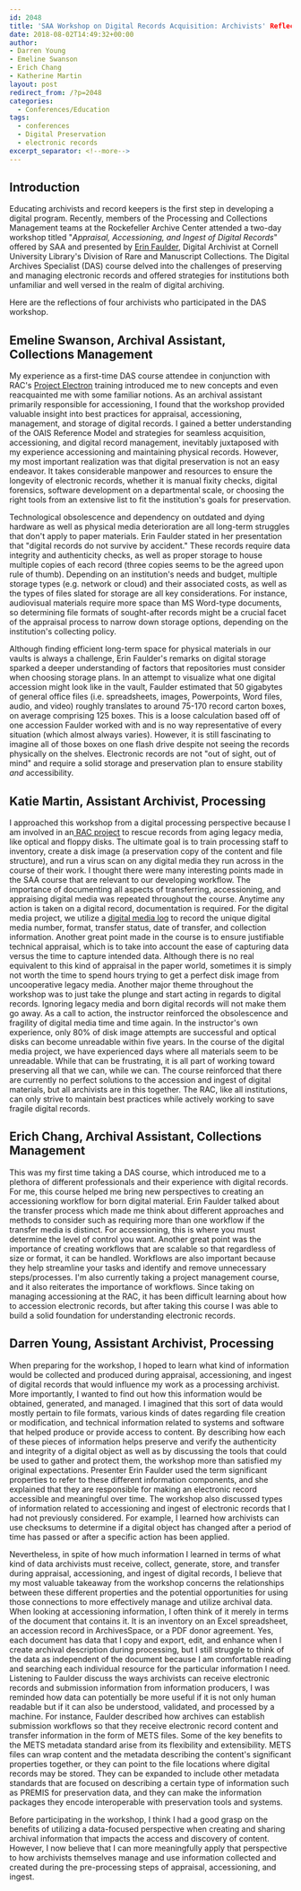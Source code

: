 ```yaml
---
id: 2048
title: 'SAA Workshop on Digital Records Acquisition: Archivists' Reflections'
date: 2018-08-02T14:49:32+00:00
author:
- Darren Young
- Emeline Swanson
- Erich Chang
- Katherine Martin
layout: post
redirect_from: /?p=2048
categories:
  - Conferences/Education
tags:
  - conferences
  - Digital Preservation
  - electronic records
excerpt_separator: <!--more-->
---
```

## Introduction

Educating archivists and record keepers is the first step in developing a digital program. Recently, members of the Processing and Collections Management teams at the Rockefeller Archive Center attended a two-day workshop titled "_Appraisal, Accessioning, and Ingest of Digital Records_" offered by SAA and presented by [Erin Faulder](https://www.library.cornell.edu/about/news/library-insider/staff-profile-erin-faulder), Digital Archivist at Cornell University Library's Division of Rare and Manuscript Collections. The Digital Archives Specialist (DAS) course delved into the challenges of preserving and managing electronic records and offered strategies for institutions both unfamiliar and well versed in the realm of digital archiving.

Here are the reflections of four archivists who participated in the DAS workshop.

<!--more-->

## Emeline Swanson, Archival Assistant, Collections Management

My experience as a first-time DAS course attendee in conjunction with RAC's [Project Electron](http://projectelectron.rockarch.org/) training introduced me to new concepts and even reacquainted me with some familiar notions. As an archival assistant primarily responsible for accessioning, I found that the workshop provided valuable insight into best practices for appraisal, accessioning, management, and storage of digital records. I gained a better understanding of the OAIS Reference Model and strategies for seamless acquisition, accessioning, and digital record management, inevitably juxtaposed with my experience accessioning and maintaining physical records. However, my most important realization was that digital preservation is not an easy endeavor. It takes considerable manpower and resources to ensure the longevity of electronic records, whether it is manual fixity checks, digital forensics, software development on a departmental scale, or choosing the right tools from an extensive list to fit the institution's goals for preservation.

Technological obsolescence and dependency on outdated and dying hardware as well as physical media deterioration are all long-term struggles that don't apply to paper materials. Erin Faulder stated in her presentation that "digital records do not survive by accident." These records require data integrity and authenticity checks, as well as proper storage to house multiple copies of each record (three copies seems to be the agreed upon rule of thumb). Depending on an institution's needs and budget, multiple storage types (e.g. network or cloud) and their associated costs, as well as the types of files slated for storage are all key considerations. For instance, audiovisual materials require more space than MS Word-type documents, so determining file formats of sought-after records might be a crucial facet of the appraisal process to narrow down storage options, depending on the institution's collecting policy.

Although finding efficient long-term space for physical materials in our vaults is always a challenge, Erin Faulder's remarks on digital storage sparked a deeper understanding of factors that repositories must consider when choosing storage plans. In an attempt to visualize what one digital accession might look like in the vault, Faulder estimated that 50 gigabytes of general office files (i.e. spreadsheets, images, Powerpoints, Word files, audio, and video) roughly translates to around 75-170 record carton boxes, on average comprising 125 boxes. This is a loose calculation based off of one accession Faulder worked with and is no way representative of every situation (which almost always varies). However, it is still fascinating to imagine all of those boxes on one flash drive despite not seeing the records physically on the shelves. Electronic records are not "out of sight, out of mind" and require a solid storage and preservation plan to ensure stability _and_ accessibility.

## Katie Martin, Assistant Archivist, Processing

I approached this workshop from a digital processing perspective because I am involved in an[ RAC project](http://blog.rockarch.org/?p=1930) to rescue records from aging legacy media, like optical and floppy disks. The ultimate goal is to train processing staff to inventory, create a disk image (a preservation copy of the content and file structure), and run a virus scan on any digital media they run across in the course of their work. I thought there were many interesting points made in the SAA course that are relevant to our developing workflow. The importance of documenting all aspects of transferring, accessioning, and appraising digital media was repeated throughout the course. Anytime any action is taken on a digital record, documentation is required. For the digital media project, we utilize a [digital media log](http://blog.rockarch.org/?p=1650) to record the unique digital media number, format, transfer status, date of transfer, and collection information. Another great point made in the course is to ensure justifiable technical appraisal, which is to take into account the ease of capturing data versus the time to capture intended data. Although there is no real equivalent to this kind of appraisal in the paper world, sometimes it is simply not worth the time to spend hours trying to get a perfect disk image from uncooperative legacy media. Another major theme throughout the workshop was to just take the plunge and start acting in regards to digital records. Ignoring legacy media and born digital records will not make them go away. As a call to action, the instructor reinforced the obsolescence and fragility of digital media time and time again. In the instructor's own experience, only 80% of disk image attempts are successful and optical disks can become unreadable within five years. In the course of the digital media project, we have experienced days where all materials seem to be unreadable. While that can be frustrating, it is all part of working toward preserving all that we can, while we can. The course reinforced that there are currently no perfect solutions to the accession and ingest of digital materials, but all archivists are in this together. The RAC, like all institutions, can only strive to maintain best practices while actively working to save fragile digital records.

## Erich Chang, Archival Assistant, Collections Management

This was my first time taking a DAS course, which introduced me to a plethora of different professionals and their experience with digital records. For me, this course helped me bring new perspectives to creating an accessioning workflow for born digital material. Erin Faulder talked about the transfer process which made me think about different approaches and methods to consider such as requiring more than one workflow if the transfer media is distinct. For accessioning, this is where you must determine the level of control you want. Another great point was the importance of creating workflows that are scalable so that regardless of size or format, it can be handled. Workflows are also important because they help streamline your tasks and identify and remove unnecessary steps/processes. I'm also currently taking a project management course, and it also reiterates the importance of workflows. Since taking on managing accessioning at the RAC, it has been difficult learning about how to accession electronic records, but after taking this course I was able to build a solid foundation for understanding electronic records.

## Darren Young, Assistant Archivist, Processing

When preparing for the workshop, I hoped to learn what kind of information would be collected and produced during appraisal, accessioning, and ingest of digital records that would influence my work as a processing archivist. More importantly, I wanted to find out how this information would be obtained, generated, and managed. I imagined that this sort of data would mostly pertain to file formats, various kinds of dates regarding file creation or modification, and technical information related to systems and software that helped produce or provide access to content. By describing how each of these pieces of information helps preserve and verify the authenticity and integrity of a digital object as well as by discussing the tools that could be used to gather and protect them, the workshop more than satisfied my original expectations. Presenter Erin Faulder used the term significant properties to refer to these different information components, and she explained that they are responsible for making an electronic record accessible and meaningful over time. The workshop also discussed types of information related to accessioning and ingest of electronic records that I had not previously considered. For example, I learned how archivists can use checksums to determine if a digital object has changed after a period of time has passed or after a specific action has been applied.

Nevertheless, in spite of how much information I learned in terms of what kind of data archivists must receive, collect, generate, store, and transfer during appraisal, accessioning, and ingest of digital records, I believe that my most valuable takeaway from the workshop concerns the relationships between these different properties and the potential opportunities for using those connections to more effectively manage and utilize archival data. When looking at accessioning information, I often think of it merely in terms of the document that contains it. It is an inventory on an Excel spreadsheet, an accession record in ArchivesSpace, or a PDF donor agreement. Yes, each document has data that I copy and export, edit, and enhance when I create archival description during processing, but I still struggle to think of the data as independent of the document because I am comfortable reading and searching each individual resource for the particular information I need. Listening to Faulder discuss the ways archivists can receive electronic records and submission information from information producers, I was reminded how data can potentially be more useful if it is not only human readable but if it can also be understood, validated, and processed by a machine. For instance, Faulder described how archives can establish submission workflows so that they receive electronic record content and transfer information in the form of METS files. Some of the key benefits to the METS metadata standard arise from its flexibility and extensibility. METS files can wrap content and the metadata describing the content's significant properties together, or they can point to the file locations where digital records may be stored. They can be expanded to include other metadata standards that are focused on describing a certain type of information such as PREMIS for preservation data, and they can make the information packages they encode interoperable with preservation tools and systems.

Before participating in the workshop, I think I had a good grasp on the benefits of utilizing a data-focused perspective when creating and sharing archival information that impacts the access and discovery of content. However, I now believe that I can more meaningfully apply that perspective to how archivists themselves manage and use information collected and created during the pre-processing steps of appraisal, accessioning, and ingest.
